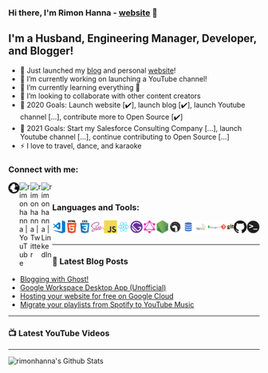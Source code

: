 ### Hi there, I'm Rimon Hanna - [website] 👋

## I'm a Husband, Engineering Manager, Developer, and Blogger!
- 🚀 Just launched my [blog][website] and personal [website][website]!
- 🔭 I’m currently working on launching a YouTube channel!
- 🌱 I’m currently learning everything 🤣
- 👯 I’m looking to collaborate with other content creators
- 🥅 2020 Goals: Launch website [✔️], launch blog [✔️], launch Youtube channel [...], contribute more to Open Source [✔️]
- 🥅 2021 Goals: Start my Salesforce Consulting Company [...], launch Youtube channel [...], continue contributing to Open Source [...]
- ⚡ I love to travel, dance, and karaoke

### Connect with me:

[<img align="left" alt="rimonhanna.com" width="22px" src="https://raw.githubusercontent.com/iconic/open-iconic/master/svg/globe.svg" />][website]
[<img align="left" alt="rimonhanna | YouTube" width="22px" src="https://cdn.jsdelivr.net/npm/simple-icons@v3/icons/youtube.svg" />][youtube]
[<img align="left" alt="rimonhanna | Twitter" width="22px" src="https://cdn.jsdelivr.net/npm/simple-icons@v3/icons/twitter.svg" />][twitter]
[<img align="left" alt="rimonhanna | LinkedIn" width="22px" src="https://cdn.jsdelivr.net/npm/simple-icons@v3/icons/linkedin.svg" />][linkedin]

<br />

### Languages and Tools:

<img align="left" alt="Visual Studio Code" width="26px" src="https://raw.githubusercontent.com/github/explore/80688e429a7d4ef2fca1e82350fe8e3517d3494d/topics/visual-studio-code/visual-studio-code.png" />
<img align="left" alt="HTML5" width="26px" src="https://raw.githubusercontent.com/github/explore/80688e429a7d4ef2fca1e82350fe8e3517d3494d/topics/html/html.png" />
<img align="left" alt="CSS3" width="26px" src="https://raw.githubusercontent.com/github/explore/80688e429a7d4ef2fca1e82350fe8e3517d3494d/topics/css/css.png" />
<img align="left" alt="Sass" width="26px" src="https://raw.githubusercontent.com/github/explore/80688e429a7d4ef2fca1e82350fe8e3517d3494d/topics/sass/sass.png" />
<img align="left" alt="JavaScript" width="26px" src="https://raw.githubusercontent.com/github/explore/80688e429a7d4ef2fca1e82350fe8e3517d3494d/topics/javascript/javascript.png" />
<img align="left" alt="React" width="26px" src="https://raw.githubusercontent.com/github/explore/80688e429a7d4ef2fca1e82350fe8e3517d3494d/topics/react/react.png" />
<img align="left" alt="Gatsby" width="26px" src="https://raw.githubusercontent.com/github/explore/e94815998e4e0713912fed477a1f346ec04c3da2/topics/gatsby/gatsby.png" />
<img align="left" alt="GraphQL" width="26px" src="https://raw.githubusercontent.com/github/explore/80688e429a7d4ef2fca1e82350fe8e3517d3494d/topics/graphql/graphql.png" />
<img align="left" alt="Node.js" width="26px" src="https://raw.githubusercontent.com/github/explore/80688e429a7d4ef2fca1e82350fe8e3517d3494d/topics/nodejs/nodejs.png" />
<img align="left" alt="Deno" width="26px" src="https://raw.githubusercontent.com/github/explore/361e2821e2dea67711cde99c9c40ed357061cf27/topics/deno/deno.png" />
<img align="left" alt="SQL" width="26px" src="https://raw.githubusercontent.com/github/explore/80688e429a7d4ef2fca1e82350fe8e3517d3494d/topics/sql/sql.png" />
<img align="left" alt="MySQL" width="26px" src="https://raw.githubusercontent.com/github/explore/80688e429a7d4ef2fca1e82350fe8e3517d3494d/topics/mysql/mysql.png" />
<img align="left" alt="MongoDB" width="26px" src="https://raw.githubusercontent.com/github/explore/80688e429a7d4ef2fca1e82350fe8e3517d3494d/topics/mongodb/mongodb.png" />
<img align="left" alt="Git" width="26px" src="https://raw.githubusercontent.com/github/explore/80688e429a7d4ef2fca1e82350fe8e3517d3494d/topics/git/git.png" />
<img align="left" alt="GitHub" width="26px" src="https://raw.githubusercontent.com/github/explore/78df643247d429f6cc873026c0622819ad797942/topics/github/github.png" />
<img align="left" alt="HTML5" width="26px" src="https://raw.githubusercontent.com/github/explore/80688e429a7d4ef2fca1e82350fe8e3517d3494d/topics/terminal/terminal.png" />

<br />
<br />

---

### 📕 Latest Blog Posts
<!-- BLOG-POST-LIST:START -->
- [Blogging with Ghost!][blogging_with_ghost]
- [Google Workspace Desktop App (Unofficial)][google_workspace_app]
- [Hosting your website for free on Google Cloud][free_hosting_google]
- [Migrate your playlists from Spotify to YouTube Music][from_spotify_to_youtube]
<!-- BLOG-POST-LIST:END -->

---

### 📺 Latest YouTube Videos
<!-- YOUTUBE:START -->

<!-- YOUTUBE:END -->

---

<img align="left" alt="rimonhanna's Github Stats" src="https://github-readme-stats.vercel.app/api?username=rimonhanna&show_icons=true&hide_border=true" />

[website]: https://rimonhanna.com/
[twitter]: https://twitter.com/rimon_hanna
[youtube]: https://youtube.com/rimonhanna
[linkedin]: https://linkedin.com/in/rimonhanna
[blogging_with_ghost]: https://rimonhanna.com/blogging-with-ghost/
[google_workspace_app]: https://rimonhanna.com/google-workspace-unofficial-app/
[free_hosting_google]: https://rimonhanna.com/hosting-your-website-for-free-on-google-cloud/
[from_spotify_to_youtube]: https://rimonhanna.com/migrate-playlists-from-spotify-to-youtube-music/
